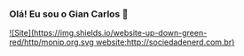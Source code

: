 ### Olá! Eu sou o Gian Carlos 👋
[![Site](https://img.shields.io/website-up-down-green-red/http/monip.org.svg website:http://sociedadenerd.com.br)](https://sociedadenerd.com.br/)
